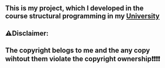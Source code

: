 ## This is my project, which I developed in the course structural programming in my [University](https://www.auth.gr/en/)

## ⚠️Disclaimer:

## The copyright belogs to me and the any copy wihtout them violate the copyright ownership❗❗❗❗
